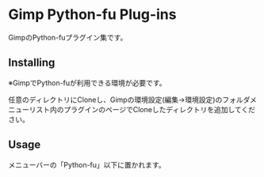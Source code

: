 Gimp Python-fu Plug-ins
=======================

GimpのPython-fuプラグイン集です。

Installing
----------

※GimpでPython-fuが利用できる環境が必要です。

任意のディレクトリにCloneし、Gimpの環境設定(編集→環境設定)のフォルダメニューリスト内のプラグインのページでCloneしたディレクトリを追加してください。

Usage
-----

メニューバーの「Python-fu」以下に置かれます。